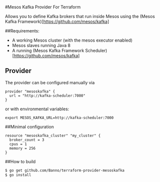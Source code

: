 #Mesos Kafka Provider For Terraform

Allows you to define Kafka brokers that run inside Mesos using the
(Mesos Kafka Framework)[https://github.com/mesos/kafka]

##Requirements: 
* A working Mesos cluster (with the mesos executor enabled)
* Mesos slaves running Java 8
* A running (Mesos Kafka Framework Scheduler)[https://github.com/mesos/kafka]

## Provider

The provider can be configured manually via
```
provider "mesoskafka" {
  url = "http://kafka-scheduler:7000"
}
```

or with environmental variables:
```
export MESOS_KAFKA_URL=http://kafka-scheduler:7000
```

##Minimal configuration
```
resource "mesoskafka_cluster" "my_cluster" {
  broker_count = 3
  cpus = 1
  memory = 256
}
```

##How to build
```bash
$ go get github.com/Banno/terraform-provider-mesoskafka
$ go install
```
